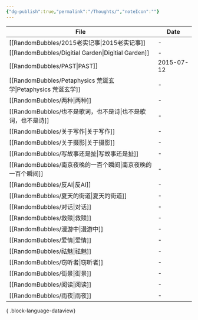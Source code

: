 ```yaml
---
{"dg-publish":true,"permalink":"/Thoughts/","noteIcon":""}
---
```


| File                                                    | Date       |
| ------------------------------------------------------- | ---------- |
| [[RandomBubbles/2015老实记事\|2015老实记事]]                 | \-         |
| [[RandomBubbles/Digitial Garden\|Digitial Garden]]   | \-         |
| [[RandomBubbles/PAST\|PAST]]                         | 2015-07-12 |
| [[RandomBubbles/Petaphysics 荒诞玄学\|Petaphysics 荒诞玄学]] | \-         |
| [[RandomBubbles/两种\|两种]]                             | \-         |
| [[RandomBubbles/也不是歌词，也不是诗\|也不是歌词，也不是诗]]             | \-         |
| [[RandomBubbles/关于写作\|关于写作]]                         | \-         |
| [[RandomBubbles/关于摄影\|关于摄影]]                         | \-         |
| [[RandomBubbles/写故事还是扯\|写故事还是扯]]                     | \-         |
| [[RandomBubbles/南京夜晚的一百个瞬间\|南京夜晚的一百个瞬间]]             | \-         |
| [[RandomBubbles/反AI\|反AI]]                           | \-         |
| [[RandomBubbles/夏天的街道\|夏天的街道]]                       | \-         |
| [[RandomBubbles/对话\|对话]]                             | \-         |
| [[RandomBubbles/救赎\|救赎]]                             | \-         |
| [[RandomBubbles/漫游中\|漫游中]]                           | \-         |
| [[RandomBubbles/爱情\|爱情]]                             | \-         |
| [[RandomBubbles/祛魅\|祛魅]]                             | \-         |
| [[RandomBubbles/窃听者\|窃听者]]                           | \-         |
| [[RandomBubbles/街景\|街景]]                             | \-         |
| [[RandomBubbles/阅读\|阅读]]                             | \-         |
| [[RandomBubbles/雨夜\|雨夜]]                             | \-         |

{ .block-language-dataview}